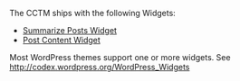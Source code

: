 The CCTM ships with the following Widgets:

  * [Summarize Posts Widget](Widget.md)
  * [Post Content Widget](Post_Widget.md)

Most WordPress themes support one or more widgets.  See http://codex.wordpress.org/WordPress_Widgets